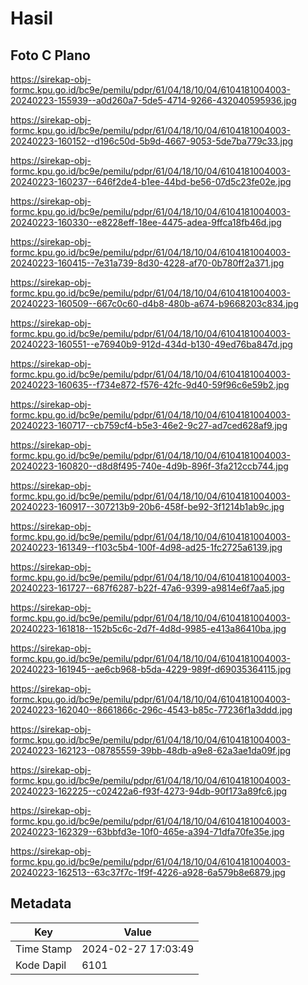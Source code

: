 # Hasil

## Foto C Plano

https://sirekap-obj-formc.kpu.go.id/bc9e/pemilu/pdpr/61/04/18/10/04/6104181004003-20240223-155939--a0d260a7-5de5-4714-9266-432040595936.jpg

https://sirekap-obj-formc.kpu.go.id/bc9e/pemilu/pdpr/61/04/18/10/04/6104181004003-20240223-160152--d196c50d-5b9d-4667-9053-5de7ba779c33.jpg

https://sirekap-obj-formc.kpu.go.id/bc9e/pemilu/pdpr/61/04/18/10/04/6104181004003-20240223-160237--646f2de4-b1ee-44bd-be56-07d5c23fe02e.jpg

https://sirekap-obj-formc.kpu.go.id/bc9e/pemilu/pdpr/61/04/18/10/04/6104181004003-20240223-160330--e8228eff-18ee-4475-adea-9ffca18fb46d.jpg

https://sirekap-obj-formc.kpu.go.id/bc9e/pemilu/pdpr/61/04/18/10/04/6104181004003-20240223-160415--7e31a739-8d30-4228-af70-0b780ff2a371.jpg

https://sirekap-obj-formc.kpu.go.id/bc9e/pemilu/pdpr/61/04/18/10/04/6104181004003-20240223-160509--667c0c60-d4b8-480b-a674-b9668203c834.jpg

https://sirekap-obj-formc.kpu.go.id/bc9e/pemilu/pdpr/61/04/18/10/04/6104181004003-20240223-160551--e76940b9-912d-434d-b130-49ed76ba847d.jpg

https://sirekap-obj-formc.kpu.go.id/bc9e/pemilu/pdpr/61/04/18/10/04/6104181004003-20240223-160635--f734e872-f576-42fc-9d40-59f96c6e59b2.jpg

https://sirekap-obj-formc.kpu.go.id/bc9e/pemilu/pdpr/61/04/18/10/04/6104181004003-20240223-160717--cb759cf4-b5e3-46e2-9c27-ad7ced628af9.jpg

https://sirekap-obj-formc.kpu.go.id/bc9e/pemilu/pdpr/61/04/18/10/04/6104181004003-20240223-160820--d8d8f495-740e-4d9b-896f-3fa212ccb744.jpg

https://sirekap-obj-formc.kpu.go.id/bc9e/pemilu/pdpr/61/04/18/10/04/6104181004003-20240223-160917--307213b9-20b6-458f-be92-3f1214b1ab9c.jpg

https://sirekap-obj-formc.kpu.go.id/bc9e/pemilu/pdpr/61/04/18/10/04/6104181004003-20240223-161349--f103c5b4-100f-4d98-ad25-1fc2725a6139.jpg

https://sirekap-obj-formc.kpu.go.id/bc9e/pemilu/pdpr/61/04/18/10/04/6104181004003-20240223-161727--687f6287-b22f-47a6-9399-a9814e6f7aa5.jpg

https://sirekap-obj-formc.kpu.go.id/bc9e/pemilu/pdpr/61/04/18/10/04/6104181004003-20240223-161818--152b5c6c-2d7f-4d8d-9985-e413a86410ba.jpg

https://sirekap-obj-formc.kpu.go.id/bc9e/pemilu/pdpr/61/04/18/10/04/6104181004003-20240223-161945--ae6cb968-b5da-4229-989f-d69035364115.jpg

https://sirekap-obj-formc.kpu.go.id/bc9e/pemilu/pdpr/61/04/18/10/04/6104181004003-20240223-162040--8661866c-296c-4543-b85c-77236f1a3ddd.jpg

https://sirekap-obj-formc.kpu.go.id/bc9e/pemilu/pdpr/61/04/18/10/04/6104181004003-20240223-162123--08785559-39bb-48db-a9e8-62a3ae1da09f.jpg

https://sirekap-obj-formc.kpu.go.id/bc9e/pemilu/pdpr/61/04/18/10/04/6104181004003-20240223-162225--c02422a6-f93f-4273-94db-90f173a89fc6.jpg

https://sirekap-obj-formc.kpu.go.id/bc9e/pemilu/pdpr/61/04/18/10/04/6104181004003-20240223-162329--63bbfd3e-10f0-465e-a394-71dfa70fe35e.jpg

https://sirekap-obj-formc.kpu.go.id/bc9e/pemilu/pdpr/61/04/18/10/04/6104181004003-20240223-162513--63c37f7c-1f9f-4226-a928-6a579b8e6879.jpg


## Metadata

| Key        | Value               |
| ---------- | ------------------- |
| Time Stamp | 2024-02-27 17:03:49 |
| Kode Dapil | 6101                |



